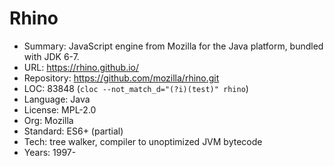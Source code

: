 # Rhino

* Summary:    JavaScript engine from Mozilla for the Java platform, bundled with JDK 6-7.
* URL:        https://rhino.github.io/
* Repository: https://github.com/mozilla/rhino.git
* LOC:        83848 (`cloc --not_match_d="(?i)(test)" rhino`)
* Language:   Java
* License:    MPL-2.0
* Org:        Mozilla
* Standard:   ES6+ (partial)
* Tech:       tree walker, compiler to unoptimized JVM bytecode
* Years:      1997-
